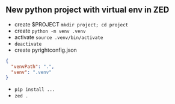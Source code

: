 ## New python project with virtual env in ZED

* create $PROJECT `mkdir project; cd project`
* create `python -m venv .venv`
* activate `source .venv/bin/activate` 
* `deactivate`
* create pyrightconfig.json
```json
{
  "venvPath": ".",
  "venv": ".venv"
}
```
* `pip install ...`
* `zed .`


